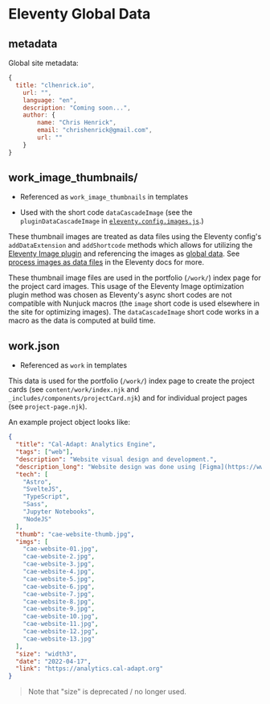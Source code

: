 # Eleventy Global Data

## metadata

Global site metadata:

```js
{
  title: "clhenrick.io",
	url: "",
	language: "en",
	description: "Coming soon...",
	author: {
		name: "Chris Henrick",
		email: "chrishenrick@gmail.com",
		url: ""
	}
}
```

## work_image_thumbnails/

- Referenced as `work_image_thumbnails` in templates

- Used with the short code `dataCascadeImage` (see the `pluginDataCascadeImage` in [`eleventy.config.images.js`](../eleventy.config.images.js).)

These thumbnail images are treated as data files using the Eleventy config's `addDataExtension` and `addShortcode` methods which allows for utilizing the [Eleventy Image plugin](https://www.11ty.dev/docs/plugins/image/) and referencing the images as [global data](https://www.11ty.dev/docs/data-global/). See [process images as data files](https://www.11ty.dev/docs/plugins/image/#process-images-as-data-files) in the Eleventy docs for more.

These thumbnail image files are used in the portfolio (`/work/`) index page for the project card images. This usage of the Eleventy Image optimization plugin method was chosen as Eleventy's async short codes are not compatible with Nunjuck macros (the `image` short code is used elsewhere in the site for optimizing images). The `dataCascadeImage` short code works in a macro as the data is computed at build time.

## work.json

- Referenced as `work` in templates

This data is used for the portfolio (`/work/`) index page to create the project cards (see `content/work/index.njk` and `_includes/components/projectCard.njk`) and for individual project pages (see `project-page.njk`).

An example project object looks like:

```json
{
  "title": "Cal-Adapt: Analytics Engine",
  "tags": ["web"],
  "description": "Website visual design and development.",
  "description_long": "Website design was done using [Figma](https://www.figma.com/), mainly for creating basic mocks and a style guide (scroll down to view), the rest of the design process was done using Markdown, HTML, and Sass. The website was built using the [Astro](https://astro.build/) static site generator, which uses the concept of \"partial hydration\" to keep client-side JavaScript to a minimum. CAE Jupyter Notebooks were converted to Markdown using Jupyter's [nbconvert](https://pypi.org/project/nbconvert/) utility, allowing for fast loading and previewing of notebook contents.",
  "tech": [
    "Astro",
    "SvelteJS",
    "TypeScript",
    "Sass",
    "Jupyter Notebooks",
    "NodeJS"
  ],
  "thumb": "cae-website-thumb.jpg",
  "imgs": [
    "cae-website-01.jpg",
    "cae-website-2.jpg",
    "cae-website-3.jpg",
    "cae-website-4.jpg",
    "cae-website-5.jpg",
    "cae-website-6.jpg",
    "cae-website-7.jpg",
    "cae-website-8.jpg",
    "cae-website-9.jpg",
    "cae-website-10.jpg",
    "cae-website-11.jpg",
    "cae-website-12.jpg",
    "cae-website-13.jpg"
  ],
  "size": "width3",
  "date": "2022-04-17",
  "link": "https://analytics.cal-adapt.org"
}
```
> Note that "size" is deprecated / no longer used.
